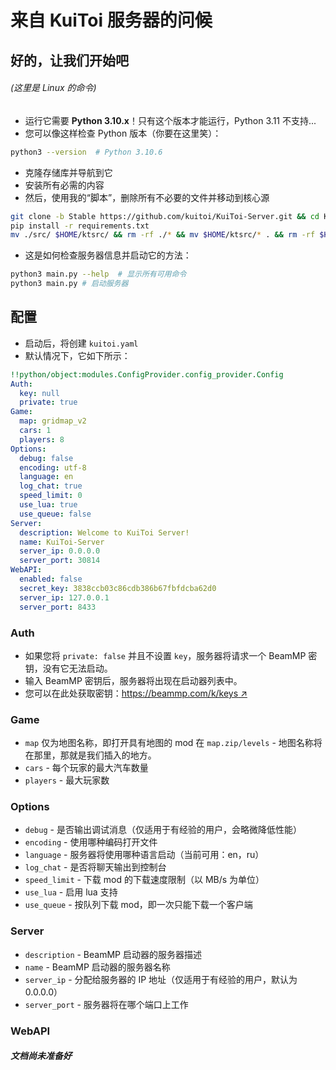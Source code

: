 # 来自 KuiToi 服务器的问候

## 好的，让我们开始吧

###### _(这里是 Linux 的命令)_

* 运行它需要 **Python 3.10.x**！只有这个版本才能运行，Python 3.11 不支持...
* 您可以像这样检查 Python 版本（你要在这里笑）：
```bash
python3 --version  # Python 3.10.6
```
* 克隆存储库并导航到它
* 安装所有必需的内容
* 然后，使用我的“脚本”，删除所有不必要的文件并移动到核心源
```bash
git clone -b Stable https://github.com/kuitoi/KuiToi-Server.git && cd KuiToi-Server
pip install -r requirements.txt
mv ./src/ $HOME/ktsrc/ && rm -rf ./* && mv $HOME/ktsrc/* . && rm -rf $HOME/ktsrc
```
* 这是如何检查服务器信息并启动它的方法：
```bash
python3 main.py --help  # 显示所有可用命令
python3 main.py # 启动服务器
```

## 配置

* 启动后，将创建 `kuitoi.yaml`
* 默认情况下，它如下所示：
```yaml
!!python/object:modules.ConfigProvider.config_provider.Config
Auth:
  key: null
  private: true
Game:
  map: gridmap_v2
  cars: 1
  players: 8
Options:
  debug: false
  encoding: utf-8
  language: en
  log_chat: true
  speed_limit: 0
  use_lua: true
  use_queue: false
Server:
  description: Welcome to KuiToi Server!
  name: KuiToi-Server
  server_ip: 0.0.0.0
  server_port: 30814
WebAPI:
  enabled: false
  secret_key: 3838ccb03c86cdb386b67fbfdcba62d0
  server_ip: 127.0.0.1
  server_port: 8433
```
### Auth

* 如果您将 `private: false` 并且不设置 `key`，服务器将请求一个 BeamMP 密钥，没有它无法启动。
* 输入 BeamMP 密钥后，服务器将出现在启动器列表中。
* 您可以在此处获取密钥：[https://beammp.com/k/keys ↗](https://beammp.com/k/keys)

### Game

* `map` 仅为地图名称，即打开具有地图的 mod 在 `map.zip/levels` - 地图名称将在那里，那就是我们插入的地方。
* `cars` - 每个玩家的最大汽车数量
* `players` - 最大玩家数

### Options

* `debug` - 是否输出调试消息（仅适用于有经验的用户，会略微降低性能）
* `encoding` - 使用哪种编码打开文件
* `language` - 服务器将使用哪种语言启动（当前可用：en，ru）
* `log_chat` - 是否将聊天输出到控制台
* `speed_limit` - 下载 mod 的下载速度限制（以 MB/s 为单位）
* `use_lua` - 启用 lua 支持
* `use_queue` - 按队列下载 mod，即一次只能下载一个客户端

### Server

* `description` - BeamMP 启动器的服务器描述
* `name` - BeamMP 启动器的服务器名称
* `server_ip` - 分配给服务器的 IP 地址（仅适用于有经验的用户，默认为 0.0.0.0）
* `server_port` - 服务器将在哪个端口上工作

### WebAPI
##### _文档尚未准备好_
